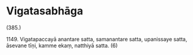

# Vigatasabhāga







(385.)

1149\. Vigatapaccayā anantare satta, samanantare satta, upanissaye satta, āsevane tīṇi, kamme ekaṃ, natthiyā satta. (6)



